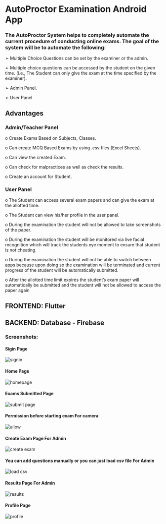 # AutoProctor Examination Android App


### The AutoProctor System helps to completely automate the current procedure of conducting online exams. The goal of the system will be to automate the following:

  ➢ Multiple Choice Questions can be set by the examiner or the admin.

  ➢ Multiple choice questions can be accessed by the student on the given time. (i.e., The Student can only give the exam at the time specified by the examiner).
  
  ➢ Admin Panel.

  ➢ User Panel


## Advantages

### Admin/Teacher Panel

  o Create Exams Based on Subjects, Classes.
  
  o Can create MCQ Based Exams by using .csv files (Excel Sheets). 
  
  o Can view the created Exam.
  
  o Can check for malpractices as well as check the results. 
  
  o Create an account for Student.
  
### User Panel

  o The Student can access several exam papers and can give the exam at the allotted time.
  
  o The Student can view his/her profile in the user panel.
  
  o During the examination the student will not be allowed to take screenshots of the paper.
  
  o During the examination the student will be monitored via live facial recognition which will track the students eye moment to ensure that student is not cheating.
  
  o During the examination the student will not be able to switch between apps because upon doing so the examination will be terminated and current progress of the student will be automatically submitted.
  
  o After the allotted time limit expires the student’s exam paper will automatically be submitted and the student will not be allowed to access the paper again
  

## FRONTEND: Flutter
## BACKEND: Database - Firebase

### Screenshots:

#### Sigin Page
![signin](https://user-images.githubusercontent.com/43106131/157259409-7aa3db25-0cf5-4335-9e7e-c4abeda954c6.png)

#### Home Page
![homepage](https://user-images.githubusercontent.com/43106131/157259895-55e46560-e1f1-4418-a00e-b32aef14355b.png)

#### Exams Submitted Page
![submit page](https://user-images.githubusercontent.com/43106131/157259846-9a07b091-0cca-44fc-a1af-1079878175d1.png)

#### Permission before starting exam For camera
![allow ](https://user-images.githubusercontent.com/43106131/157260178-8bd2dc2b-ce94-4ef1-a5e5-88f1fd27a704.png)

#### Create Exam Page For Admin 
![create exam](https://user-images.githubusercontent.com/43106131/157260302-661acf0e-c6d3-4474-86b9-c04e6934c1a6.jpg)

#### You can add questions manually or you can just load csv file For Admin
![load csv](https://user-images.githubusercontent.com/43106131/157260838-8ac736e9-eb31-42b6-b7b7-ee8e8916fb4d.jpg)

#### Results Page For Admin
![results](https://user-images.githubusercontent.com/43106131/157260948-502a4531-b335-437a-b339-c1e99acaa09a.jpg)

#### Profile Page
![profile](https://user-images.githubusercontent.com/43106131/157261091-b35ae25b-9b68-487a-8f37-35b778176cf2.png)

